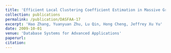 ```yaml
---
title: 'Efficient Local Clustering Coefficient Estimation in Massive Graphs'
collection: publications
permalink: /publication/DASFAA-17
excerpt: 'Hao Zhang, Yuanyuan Zhu, Lu Qin, Hong Cheng, Jeffrey Xu Yu'
date: 2009-10-01
venue: 'Database Systems for Advanced Applications'
paperurl: 
citation:
---
```

